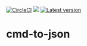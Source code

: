 [![CircleCI](https://img.shields.io/circleci/build/github/vkolencik/cmd-to-json?label=CircleCI%20build)](https://circleci.com/gh/vkolencik/cmd-to-json)
![](https://img.shields.io/bundlephobia/min/cmd-to-json/latest)
[![Latest version](https://img.shields.io/npm/v/cmd-to-json)](https://img.shields.io/npm/v/cmd-to-json?label=latest%20version)

# cmd-to-json
